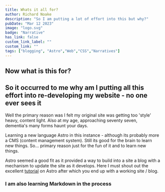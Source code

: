 ```yaml
---
title: Whats it all for?
author: Richard Noake
description: "So I am putting a lot of effort into this but why?"
pubDate: "Mar 12 2023"
image: "logo.svg"
badge: "Narrative"
has_link: false
custom_link_label: ""
custom_link: ""
tags: ["blogging", "Astro","Web","CSS","Narratives"]
---
```


## Now what is this for?

## So it occurred to me why am I putting all this effort into re-developing my website - no one ever sees it

Well the primary reason was I felt my original site was getting too 'style' heavy, content light. Also at my age, approaching seventy seven, dementia's many forms haunt your days.

Learning a new language Astro in this instance - although its probably more a CMS (content management system). Still its good for the brain to learn new things. So... primary reason just for the fun of it and to learn new things.

Astro seemed a good fit as it  provided a way to build into a site a blog with a mechanism to update the site as it develops. Here I must shout out the excellent [tutorial](https://docs.astro.build/en/tutorial/0-introduction/) on Astro after which you end up with a working site / blog.

### I am also learning Markdown in the process

